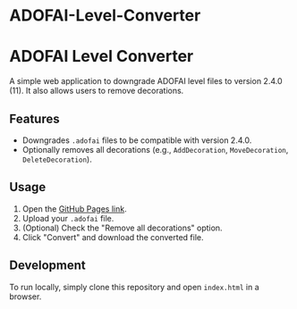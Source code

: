 # ADOFAI-Level-Converter
# ADOFAI Level Converter

A simple web application to downgrade ADOFAI level files to version 2.4.0 (11). It also allows users to remove decorations.

## Features
- Downgrades `.adofai` files to be compatible with version 2.4.0.
- Optionally removes all decorations (e.g., `AddDecoration`, `MoveDecoration`, `DeleteDecoration`).

## Usage
1. Open the [GitHub Pages link](https://your-username.github.io/adofai-converter/).
2. Upload your `.adofai` file.
3. (Optional) Check the "Remove all decorations" option.
4. Click "Convert" and download the converted file.

## Development
To run locally, simply clone this repository and open `index.html` in a browser.
